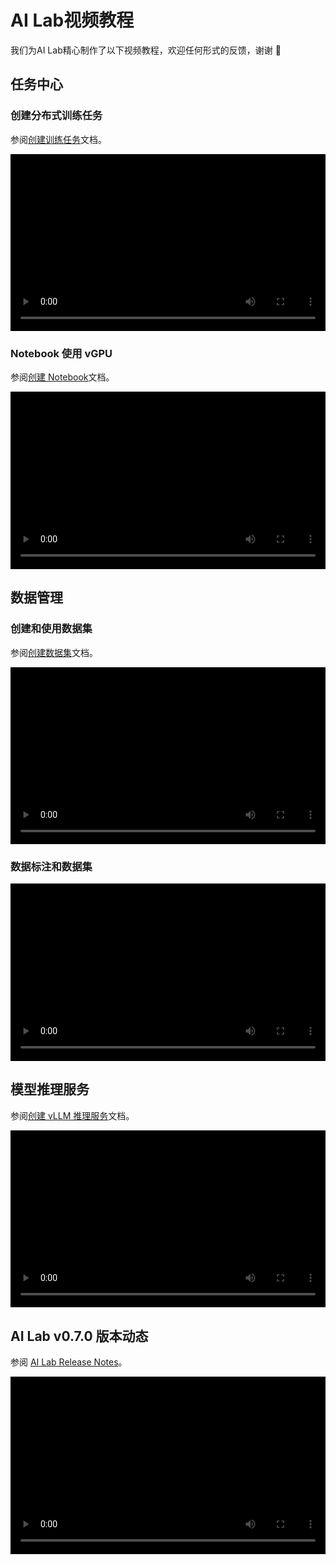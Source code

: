 # AI Lab视频教程

我们为AI Lab精心制作了以下视频教程，欢迎任何形式的反馈，谢谢 🙏

<style>
.responsive-video-container {
    position: relative;
    padding-bottom: 56.25%; /* 16:9 aspect ratio */
    height: 0;
    overflow: hidden;
    max-width: 100%;
    background: #000;
}

.responsive-video-container video {
    position: absolute;
    top: 0;
    left: 0;
    width: 100%;
    height: 100%;
}
</style>

## 任务中心

### 创建分布式训练任务

参阅[创建训练任务](../baize/developer/jobs/create.md)文档。

<div class="responsive-video-container">
<video controls src="https://harbor-test2.cn-sh2.ufileos.com/docs/videos/create-job.mp4" preload="metadata" poster="https://harbor-test2.cn-sh2.ufileos.com/docs/images/create-distributed-job.png"></video>
</div>

### Notebook 使用 vGPU

参阅[创建 Notebook](../baize/developer/notebooks/create.md)文档。

<div class="responsive-video-container">
<video controls src="https://harbor-test2.cn-sh2.ufileos.com/docs/videos/notebook.mp4" preload="metadata" poster="https://harbor-test2.cn-sh2.ufileos.com/docs/images/notebook.jpg"></video>
</div>

## 数据管理

### 创建和使用数据集

参阅[创建数据集](../baize/developer/dataset/create-use-delete.md)文档。

<div class="responsive-video-container">
<video controls src="https://harbor-test2.cn-sh2.ufileos.com/docs/videos/dataset.mp4" preload="metadata" poster="https://harbor-test2.cn-sh2.ufileos.com/docs/images/dataset.jpg"></video>
</div>

### 数据标注和数据集

<div class="responsive-video-container">
<video controls src="https://harbor-test2.cn-sh2.ufileos.com/docs/videos/label-dataset.mp4" preload="metadata" poster="https://harbor-test2.cn-sh2.ufileos.com/docs/images/label-dataset.jpg"></video>
</div>

## 模型推理服务

参阅[创建 vLLM 推理服务](../baize/developer/inference/vllm-inference.md)文档。

<div class="responsive-video-container">
<video controls src="https://harbor-test2.cn-sh2.ufileos.com/docs/videos/ailab-inference.mp4" preload="metadata" poster="https://harbor-test2.cn-sh2.ufileos.com/docs/images/ailab-inference.jpg"></video>
</div>

## AI Lab v0.7.0 版本动态

参阅 [AI Lab Release Notes](../baize/intro/release-notes.md)。

<div class="responsive-video-container">
<video controls src="https://harbor-test2.cn-sh2.ufileos.com/docs/videos/v0.7.0.mp4" preload="metadata" poster="https://harbor-test2.cn-sh2.ufileos.com/docs/images/v0.7.0.jpg"></video>
</div>
